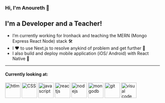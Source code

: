 ### Hi, I'm Anoureth 👋


## I'm a Developer and a Teacher!
- I’m currently working for Ironhack and teaching the MERN (Mongo Express React Node) stack 🛠️
- I ❤️ to use Next.js to resolve anykind of problem and get further 🔭
- I also build and deploy mobile application (iOS/ Android) with React Native 📱

***
#### Currently looking at:
<img src="https://github.com/anourethpongrattana/anourethpongrattana/assets/26859020/5d20888f-f428-49b4-9a78-3fb635fc2637" alt="htlm" style="width:50px;height:auto;">
<img src="https://github.com/anourethpongrattana/anourethpongrattana/assets/26859020/59f58080-e7dd-4a16-8b70-0f49ae6c610b" alt="CSS" style="width:50px;height:auto;">
<img src="https://github.com/anourethpongrattana/anourethpongrattana/assets/26859020/a253bd8a-333e-4f98-9109-55062ad4c639" alt="javascript" style="width:50px;height:auto;">
<img src="https://github.com/anourethpongrattana/anourethpongrattana/assets/26859020/d5d1fe98-3df1-4059-91c6-d81e8064b5b3" alt="reactjs" style="width:50px;height:auto;">
<img src="https://github.com/anourethpongrattana/anourethpongrattana/assets/26859020/26b94604-5558-4122-a391-ca9f70475c77" alt="nodejs" style="width:50px;height:auto;">
<img src="https://github.com/anourethpongrattana/anourethpongrattana/assets/26859020/aed82958-768d-426b-9743-4af2c96d9dbf" alt="mongodb" style="width:50px;height:auto;">
<img src="https://github.com/anourethpongrattana/anourethpongrattana/assets/26859020/0ace7538-0c29-4c1c-9a4c-3ec50362ad0f" alt="git" style="width:50px;height:auto;">
<img src="https://github.com/anourethpongrattana/anourethpongrattana/assets/26859020/09396445-fdbd-42b0-b78f-ca0096cb905c" alt="visual code studio" style="width:50px;height:auto;">
<!--
**anourethpongrattana/anourethpongrattana** is a ✨ _special_ ✨ repository because its `README.md` (this file) appears on your GitHub profile.

Here are some ideas to get you started:

- 🔭 I’m currently working on ...
- 🌱 I’m currently learning ...
- 👯 I’m looking to collaborate on ...
- 🤔 I’m looking for help with ...
- 💬 Ask me about ...
- 📫 How to reach me: ...
- 😄 Pronouns: ...
- ⚡ Fun fact: ...
-->
